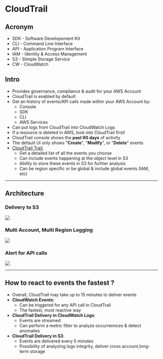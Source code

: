 # CloudTrail

## Acronym
* SDK - Software Developement Kit
* CLI - Command Line Interface
* API - Application Program Interface
* IAM - Identity & Access Management
* S3 - Siimple Storage Service
* CW - CloudWatch

## Intro
* Provides governance, compliance & audit for your AWS Account
* CloudTrail is enabled by default
* Get an history of events/API calls made within your AWS Account by:
  * Console
  * SDK
  * CLI
  * AWS Services
* Can put logs from CloudTrail into CloudWatch Logs
* If a resource is deleted in AWS, look into CloudTrail first!
* CloudTrail console shows the **past 90 days** of activity
* The default UI only shows "**Create**", "**Modify**", or "**Delete**" events
* <ins>CloudTrail Trail:</ins>
  * Get a detailed list of all the events you choose
  * Can include events happening at the object level in S3
  * Ability to store these events in S3 for further analysis
  * Can be region specific or be global & include global events (IAM, etc)
  
---

## Architecture
### Delivery to S3
[<img src="https://i.imgur.com/KHKuscN.png">](https://i.imgur.com/KHKuscN.png)

### Multi Account, Multi Region Logging
[<img src="https://i.imgur.com/1xBlKjK.png">](https://i.imgur.com/1xBlKjK.png)

### Alert for API calls
[<img src="https://i.imgur.com/IyBlyyq.png">](https://i.imgur.com/IyBlyyq.png)

---

## How to react to events the fastest ?
* Overall, CloudTrail may take up to 15 minutes to deliver events
* **CloudWatch Events:**
  * Can be triggered for any API call in CloudTrail
  * The fastest, most reactive way
* **CloudTrail Delivery in CloudWatch Logs**:
  * Events are streamed
  * Can perform a metric filter to analyze occurrennces & detect anomalies
* **CloudTrail Delivery in S3**:
  * Events are delivered every 5 minutes
  * Possibility of analyzing logs integrity, deliver cross account,long-term storage
